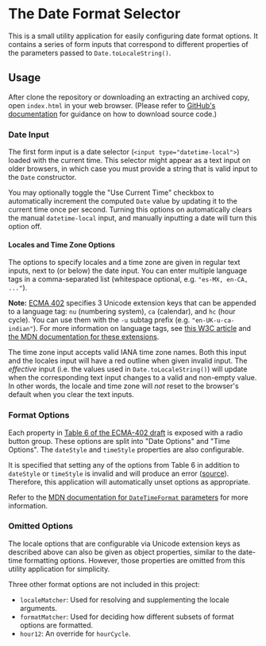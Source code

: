 # The Date Format Selector

This is a small utility application for easily configuring date format options.
It contains a series of form inputs that correspond to different properties of
the parameters passed to `Date.toLocaleString()`.

## Usage

After clone the repository or downloading an extracting an archived copy, open
`index.html` in your web browser. (Please refer to
[GitHub's documentation](https://docs.github.com/en/repositories/working-with-files/using-files/downloading-source-code-archives)
for guidance on how to download source code.)

### Date Input

The first form input is a date selector (`<input type="datetime-local">`) loaded
with the current time. This selector might appear as a text input on older
browsers, in which case you must provide a string that is valid input to the
`Date` constructor.

You may optionally toggle the "Use Current Time" checkbox to automatically
increment the computed `Date` value by updating it to the current time once per
second. Turning this options on automatically clears the manual `datetime-local`
input, and manually inputting a date will turn this option off.

#### Locales and Time Zone Options

The options to specify locales and a time zone are given in regular text inputs,
next to (or below) the date input. You can enter multiple language tags in a
comma-separated list (whitespace optional, e.g. `"es-MX, en-CA, ..."`).

**Note:**
[ECMA 402](https://tc39.es/ecma402/#sec-intl.datetimeformat-internal-slots)
specifies 3 Unicode extension keys that can be appended to a language tag: `nu`
(numbering system), `ca` (calendar), and `hc` (hour cycle). You can use them
with the `-u` subtag prefix (e.g. `"en-UK-u-ca-indian"`). For more information
on language tags, see
[this W3C article](https://www.w3.org/International/articles/language-tags/#rfc)
and
[the MDN documentation for these extensions](https://developer.mozilla.org/en-US/docs/Web/JavaScript/Reference/Global_Objects/Intl/DateTimeFormat/DateTimeFormat#parameters).

The time zone input accepts valid IANA time zone names. Both this input and the
locales input will have a red outline when given invalid input. The _effective_
input (i.e. the values used in `Date.toLocaleString()`) will update when the
corresponding text input changes to a valid and non-empty value. In other words,
the locale and time zone will _not_ reset to the browser's default when you
clear the text inputs.

### Format Options

Each property in
[Table 6 of the ECMA-402 draft](https://tc39.es/ecma402/#table-datetimeformat-components)
is exposed with a radio button group. These options are split into "Date
Options" and "Time Options". The `dateStyle` and `timeStyle` properties are also
configurable.

It is specified that setting any of the options from Table 6 in addition to
`dateStyle` or `timeStyle` is invalid and will produce an error
([source](https://tc39.es/ecma402/#sec-initializedatetimeformat)). Therefore,
this application will automatically unset options as appropriate.

Refer to the
[MDN documentation for `DateTimeFormat` parameters](https://developer.mozilla.org/en-US/docs/Web/JavaScript/Reference/Global_Objects/Intl/DateTimeFormat/DateTimeFormat#parameters)
for more information.

### Omitted Options

The locale options that are configurable via Unicode extension keys as described
above can also be given as object properties, similar to the date-time
formatting options. However, those properties are omitted from this utility
application for simplicity.

Three other format options are not included in this project:

- `localeMatcher`: Used for resolving and supplementing the locale arguments.
- `formatMatcher`: Used for deciding how different subsets of format options are
  formatted.
- `hour12`: An override for `hourCycle`.
